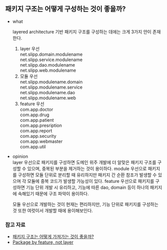 ## 패키지 구조는 어떻게 구성하는 것이 좋을까?

* what

    layered architecture 기반 패키지 구조를 구성하는 데에는 크게 3가지 안이 존재한다.
    1. layer 우선  
       net.slipp.domain.modulename  
       net.slipp.service.modulename  
       net.slipp.dao.modulename  
       net.slipp.web.modulename  
    2. 모듈 우선  
       net.slipp.modulename.domain  
       net.slipp.modulename.service  
       net.slipp.modulename.dao  
       net.slipp.modulename.web  
    3. feature 우선  
       com.app.doctor  
       com.app.drug  
       com.app.patient  
       com.app.presription  
       com.app.report  
       com.app.security  
       com.app.webmaster  
       com.app.util  
       
* opinion  
    layer 우선으로 패키지를 구성하면 도메인 위주 개발에 더 알맞은 패키지 구조를 구성할 수 있으며, 중복된 부분을 제거하는 것이 용이하다.
    module 우선으로 패키지를 구성하면 모듈 단위로 분리할 때 유리하지만 패키지 간 순환 참조가 발생할 수 있으며 각 모듈에 중복 코드가 발생할 가능성이 있다.
    feature 우선으로 패키지를 구성하면 기능 단위 개발 시 유리하고, 기능에 따른 dao, domain 등이 하나의 패키지에 속해있기 때문에 구조 파악이 용이하다.
    
    모듈 우선으로 개발하는 것이 현재는 편리하지만, 기능 단위로 패키지를 구성하는 것 또한 여럿이서 개발할 때에 용이해보인다.

### 참고 자료
- [패키지 구조는 어떻게 가져가는 것이 좋을까?](https://www.slipp.net/questions/36)
- [Package by feature, not layer](http://www.javapractices.com/topic/TopicAction.do?Id=205)
